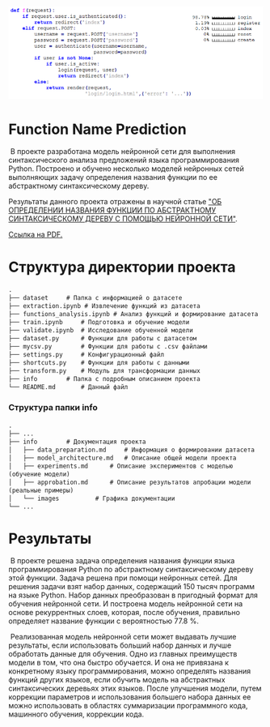 <img src="info/images/login_snippet.png" style="zoom:80%;" />

# Function Name Prediction

​	В проекте разработана модель нейронной сети для выполнения синтаксического анализа предложений языка программирования Python. Построено и обучено несколько моделей нейронных сетей выполняющих задачу определения названия функции по ее абстрактному синтаксическому дереву.

Результаты данного проекта отражены в научной статье ["ОБ ОПРЕДЕЛЕНИИ НАЗВАНИЯ ФУНКЦИИ ПО АБСТРАКТНОМУ СИНТАКСИЧЕСКОМУ ДЕРЕВУ С ПОМОЩЬЮ НЕЙРОННОЙ СЕТИ"](https://cyberleninka.ru/article/n/ob-opredelenii-nazvaniya-funktsii-po-abstraktnomu-sintaksicheskomu-derevu-s-pomoschyu-neyronnoy-seti).

[Ссылка на PDF.](https://cyberleninka.ru/article/n/ob-opredelenii-nazvaniya-funktsii-po-abstraktnomu-sintaksicheskomu-derevu-s-pomoschyu-neyronnoy-seti/pdf)

# Структура директории проекта

```
.
├── dataset		# Папка с информацией о датасете
├── extraction.ipynb # Извлечение функций из датасета
├── functions_analysis.ipynb # Анализ функций и формирование датасета
├── train.ipynb 	# Подготовка и обучение модели
├── validate.ipynb 	# Исследование обученной модели
├── dataset.py 		# Функции для работы с датасетом
├── mycsv.py 		# Функции для работы с .csv файлами
├── settings.py		# Конфигурационный файл
├── shortcuts.py 	# Функции для работы с данными
├── transform.py 	# Модуль для трансформации данных
├── info   	    # Папка с подробным описанием проекта
└── README.md 		# Данный файл
```

### Структура папки info

```
.
├── ...
├── info		# Документация проекта
│   ├── data_preparation.md 	# Информация о формировании датасета
│   ├── model_architecture.md 	# Описание общей модели проекта
│   ├── experiments.md		# Описание экспериментов с моделью (обучение модели)
│   ├── approbation.md 		# Описание результатов апробации модели (реальные примеры)
│   └── images			# Графика документации
└── ...
```

# Результаты

​	В проекте решена задача определения названия функции языка программирования Python по абстрактному синтаксическому дереву этой функции. Задача решена при помощи нейронных сетей. Для решения задачи взят набор данных, содержащий 150 тысяч программ на языке Python. Набор данных преобразован в пригодный формат для обучения нейронной сети. И построена модель нейронной сети на основе рекуррентных слоев, которая, после обучения, правильно определяет название функции с вероятностью 77.8 %.

​	Реализованная модель нейронной сети может выдавать лучшие результаты, если использовать больший набор данных и лучше обработать данные для обучения. Одно из главных преимуществ модели в том, что она быстро обучается. И она не привязана к конкретному языку программирования, можно определять названия функций других языков, если обучить модель на абстрактных синтаксических деревьях этих языков.  После улучшения модели, путем коррекции параметров и использования большего набора данных ее можно использовать в областях суммаризации программного кода, машинного обучения, коррекции кода.

